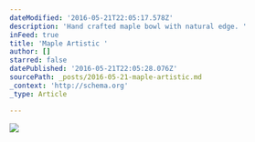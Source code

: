 ```yaml
---
dateModified: '2016-05-21T22:05:17.578Z'
description: 'Hand crafted maple bowl with natural edge. '
inFeed: true
title: 'Maple Artistic '
author: []
starred: false
datePublished: '2016-05-21T22:05:28.076Z'
sourcePath: _posts/2016-05-21-maple-artistic.md
_context: 'http://schema.org'
_type: Article

---
```

![](https://the-grid-user-content.s3-us-west-2.amazonaws.com/0a506570-e53e-4756-bb2e-1da29184c596.jpg)